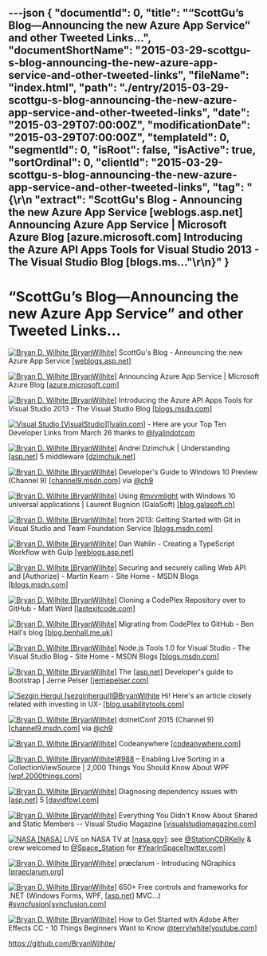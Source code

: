 ---json
{
  "documentId": 0,
  "title": "“ScottGu’s Blog—Announcing the new Azure App Service” and other Tweeted Links…",
  "documentShortName": "2015-03-29-scottgu-s-blog-announcing-the-new-azure-app-service-and-other-tweeted-links",
  "fileName": "index.html",
  "path": "./entry/2015-03-29-scottgu-s-blog-announcing-the-new-azure-app-service-and-other-tweeted-links",
  "date": "2015-03-29T07:00:00Z",
  "modificationDate": "2015-03-29T07:00:00Z",
  "templateId": 0,
  "segmentId": 0,
  "isRoot": false,
  "isActive": true,
  "sortOrdinal": 0,
  "clientId": "2015-03-29-scottgu-s-blog-announcing-the-new-azure-app-service-and-other-tweeted-links",
  "tag": "{\r\n  \"extract\": \"ScottGu's Blog - Announcing the new Azure App Service [weblogs.asp.net]        Announcing Azure App Service | Microsoft Azure Blog [azure.microsoft.com]        Introducing the Azure API Apps Tools for Visual Studio 2013 - The Visual Studio Blog [blogs.ms...\"\r\n}"
}
---

# “ScottGu’s Blog—Announcing the new Azure App Service” and other Tweeted Links…

[<img alt="Bryan D. Wilhite [BryanWilhite]" src="https://songhay.blob.core.windows.net/shared-social-twitter/BryanWilhite.jpeg">](http://songhayblog.azurewebsites.net/ "Bryan D. Wilhite [BryanWilhite]") ScottGu's Blog - Announcing the new Azure App Service [[weblogs.asp.net]](http://weblogs.asp.net/scottgu/announcing-the-new-azure-app-service)

[<img alt="Bryan D. Wilhite [BryanWilhite]" src="https://songhay.blob.core.windows.net/shared-social-twitter/BryanWilhite.jpeg">](http://songhayblog.azurewebsites.net/ "Bryan D. Wilhite [BryanWilhite]") Announcing Azure App Service | Microsoft Azure Blog [[azure.microsoft.com]](http://azure.microsoft.com/blog/2015/03/24/announcing-azure-app-service/)

[<img alt="Bryan D. Wilhite [BryanWilhite]" src="https://songhay.blob.core.windows.net/shared-social-twitter/BryanWilhite.jpeg">](http://songhayblog.azurewebsites.net/ "Bryan D. Wilhite [BryanWilhite]") Introducing the Azure API Apps Tools for Visual Studio 2013 - The Visual Studio Blog [[blogs.msdn.com]](http://blogs.msdn.com/b/visualstudio/archive/2015/03/24/introducing-the-azure-api-apps-tools-for-visual-studio-2013.aspx)

[<img alt="Visual Studio [VisualStudio]" src="https://songhay.blob.core.windows.net/shared-social-twitter/VisualStudio.png">](http://www.visualstudio.com/ "Visual Studio [VisualStudio]")[[lyalin.com]](http://www.lyalin.com/2015/03/26/visual-studio-developer-top-ten-for-march-26th-2015/) - Here are your Top Ten Developer Links from March 26 thanks to [@lyalindotcom](http://twitter.com/lyalindotcom)

[<img alt="Bryan D. Wilhite [BryanWilhite]" src="https://songhay.blob.core.windows.net/shared-social-twitter/BryanWilhite.jpeg">](http://songhayblog.azurewebsites.net/ "Bryan D. Wilhite [BryanWilhite]") Andrei Dzimchuk | Understanding [[asp.net]](http://www.asp.net/) 5 middleware [[dzimchuk.net]](http://dzimchuk.net/post/Understanding-ASPNET-5-middleware)

[<img alt="Bryan D. Wilhite [BryanWilhite]" src="https://songhay.blob.core.windows.net/shared-social-twitter/BryanWilhite.jpeg">](http://songhayblog.azurewebsites.net/ "Bryan D. Wilhite [BryanWilhite]") Developer's Guide to Windows 10 Preview (Channel 9) [[channel9.msdn.com]](https://channel9.msdn.com/Series/Developers-Guide-to-Windows-10-Preview) via [@ch9](http://twitter.com/ch9)

[<img alt="Bryan D. Wilhite [BryanWilhite]" src="https://songhay.blob.core.windows.net/shared-social-twitter/BryanWilhite.jpeg">](http://songhayblog.azurewebsites.net/ "Bryan D. Wilhite [BryanWilhite]") Using [#mvvmlight](http://search.twitter.com/search?q=%23mvvmlight) with Windows 10 universal applications | Laurent Bugnion (GalaSoft) [[blog.galasoft.ch]](http://blog.galasoft.ch/posts/2015/03/using-mvvmlight-with-windows-10-universal-applications/)

[<img alt="Bryan D. Wilhite [BryanWilhite]" src="https://songhay.blob.core.windows.net/shared-social-twitter/BryanWilhite.jpeg">](http://songhayblog.azurewebsites.net/ "Bryan D. Wilhite [BryanWilhite]") from 2013: Getting Started with Git in Visual Studio and Team Foundation Service [[blogs.msdn.com]](http://blogs.msdn.com/b/visualstudioalm/archive/2013/01/30/getting-started-with-git-in-visual-studio-and-team-foundation-service.aspx)

[<img alt="Bryan D. Wilhite [BryanWilhite]" src="https://songhay.blob.core.windows.net/shared-social-twitter/BryanWilhite.jpeg">](http://songhayblog.azurewebsites.net/ "Bryan D. Wilhite [BryanWilhite]") Dan Wahlin - Creating a TypeScript Workflow with Gulp [[weblogs.asp.net]](http://weblogs.asp.net/dwahlin/creating-a-typescript-workflow-with-gulp)

[<img alt="Bryan D. Wilhite [BryanWilhite]" src="https://songhay.blob.core.windows.net/shared-social-twitter/BryanWilhite.jpeg">](http://songhayblog.azurewebsites.net/ "Bryan D. Wilhite [BryanWilhite]") Securing and securely calling Web API and [Authorize] - Martin Kearn - Site Home - MSDN Blogs [[blogs.msdn.com]](http://blogs.msdn.com/b/martinkearn/archive/2015/03/25/securing-and-working-securely-with-web-api.aspx)

[<img alt="Bryan D. Wilhite [BryanWilhite]" src="https://songhay.blob.core.windows.net/shared-social-twitter/BryanWilhite.jpeg">](http://songhayblog.azurewebsites.net/ "Bryan D. Wilhite [BryanWilhite]") Cloning a CodePlex Repository over to GitHub - Matt Ward [[lastexitcode.com]](http://lastexitcode.com/blog/2012/09/26/CloneCodePlexRepositoryToGitHub/)

[<img alt="Bryan D. Wilhite [BryanWilhite]" src="https://songhay.blob.core.windows.net/shared-social-twitter/BryanWilhite.jpeg">](http://songhayblog.azurewebsites.net/ "Bryan D. Wilhite [BryanWilhite]") Migrating from CodePlex to GitHub - Ben Hall's blog [[blog.benhall.me.uk]](http://blog.benhall.me.uk/2009/12/migrating-from-codeplex-to-github/)

[<img alt="Bryan D. Wilhite [BryanWilhite]" src="https://songhay.blob.core.windows.net/shared-social-twitter/BryanWilhite.jpeg">](http://songhayblog.azurewebsites.net/ "Bryan D. Wilhite [BryanWilhite]") Node.js Tools 1.0 for Visual Studio - The Visual Studio Blog - Site Home - MSDN Blogs [[blogs.msdn.com]](http://blogs.msdn.com/b/visualstudio/archive/2015/03/25/node-js-tools-1-0-for-visual-studio.aspx)

[<img alt="Bryan D. Wilhite [BryanWilhite]" src="https://songhay.blob.core.windows.net/shared-social-twitter/BryanWilhite.jpeg">](http://songhayblog.azurewebsites.net/ "Bryan D. Wilhite [BryanWilhite]") The [[asp.net]](http://www.asp.net/) Developer's guide to Bootstrap | Jerrie Pelser [[jerriepelser.com]](http://www.jerriepelser.com/blog/aspnet-developers-index-to-bootstrap)

[<img alt="Sezgin Hergul [sezginhergul]" src="https://songhay.blob.core.windows.net/shared-social-twitter/sezginhergul.jpeg">](http://usabilitytools.com/ "Sezgin Hergul [sezginhergul]")[@BryanWilhite](http://twitter.com/BryanWilhite) Hi! Here's an article closely related with investing in UX- [[blog.usabilitytools.com]](http://blog.usabilitytools.com/4-reasons-ux-research/)

[<img alt="Bryan D. Wilhite [BryanWilhite]" src="https://songhay.blob.core.windows.net/shared-social-twitter/BryanWilhite.jpeg">](http://songhayblog.azurewebsites.net/ "Bryan D. Wilhite [BryanWilhite]") dotnetConf 2015 (Channel 9) [[channel9.msdn.com]](http://channel9.msdn.com/Events/dotnetConf/2015) via [@ch9](http://twitter.com/ch9)

[<img alt="Bryan D. Wilhite [BryanWilhite]" src="https://songhay.blob.core.windows.net/shared-social-twitter/BryanWilhite.jpeg">](http://songhayblog.azurewebsites.net/ "Bryan D. Wilhite [BryanWilhite]") Codeanywhere [[codeanywhere.com]](https://codeanywhere.com/)

[<img alt="Bryan D. Wilhite [BryanWilhite]" src="https://songhay.blob.core.windows.net/shared-social-twitter/BryanWilhite.jpeg">](http://songhayblog.azurewebsites.net/ "Bryan D. Wilhite [BryanWilhite]")[#988](http://search.twitter.com/search?q=%23988) – Enabling Live Sorting in a CollectionViewSource | 2,000 Things You Should Know About WPF [[wpf.2000things.com]](http://wpf.2000things.com/2014/01/16/988-enabling-live-sorting-in-a-collectionviewsource/)

[<img alt="Bryan D. Wilhite [BryanWilhite]" src="https://songhay.blob.core.windows.net/shared-social-twitter/BryanWilhite.jpeg">](http://songhayblog.azurewebsites.net/ "Bryan D. Wilhite [BryanWilhite]") Diagnosing dependency issues with [[asp.net]](http://www.asp.net/) 5 [[davidfowl.com]](http://davidfowl.com/diagnosing-dependency-issues-with-asp-net-5/)

[<img alt="Bryan D. Wilhite [BryanWilhite]" src="https://songhay.blob.core.windows.net/shared-social-twitter/BryanWilhite.jpeg">](http://songhayblog.azurewebsites.net/ "Bryan D. Wilhite [BryanWilhite]") Everything You Didn't Know About Shared and Static Members -- Visual Studio Magazine [[visualstudiomagazine.com]](https://visualstudiomagazine.com/articles/2015/03/01/shared-and-static-members.aspx)

[<img alt="NASA [NASA]" src="https://songhay.blob.core.windows.net/shared-social-twitter/NASA.jpg">](http://www.nasa.gov/ "NASA [NASA]") LIVE on NASA TV at [[nasa.gov]](http://www.nasa.gov/multimedia/nasatv/index.html): see [@StationCDRKelly](http://twitter.com/StationCDRKelly) & crew welcomed to [@Space_Station](http://twitter.com/Space_Station) for [#YearInSpace](http://search.twitter.com/search?q=%23YearInSpace)[[twitter.com]](https://twitter.com/NASA/status/581649120739397632/photo/1)

[<img alt="Bryan D. Wilhite [BryanWilhite]" src="https://songhay.blob.core.windows.net/shared-social-twitter/BryanWilhite.jpeg">](http://songhayblog.azurewebsites.net/ "Bryan D. Wilhite [BryanWilhite]") præclarum - Introducing NGraphics [[praeclarum.org]](http://praeclarum.org/post/113814379658/introducing-ngraphics)

[<img alt="Bryan D. Wilhite [BryanWilhite]" src="https://songhay.blob.core.windows.net/shared-social-twitter/BryanWilhite.jpeg">](http://songhayblog.azurewebsites.net/ "Bryan D. Wilhite [BryanWilhite]") 650+ Free controls and frameworks for .NET (Windows Forms, WPF, [[asp.net]](http://www.asp.net/) MVC...) [#syncfusion](http://search.twitter.com/search?q=%23syncfusion)[[syncfusion.com]](http://www.syncfusion.com/products/communitylicense)

[<img alt="Bryan D. Wilhite [BryanWilhite]" src="https://songhay.blob.core.windows.net/shared-social-twitter/BryanWilhite.jpeg">](http://songhayblog.azurewebsites.net/ "Bryan D. Wilhite [BryanWilhite]") How to Get Started with Adobe After Effects CC - 10 Things Beginners Want to Know [@terrylwhite](http://twitter.com/terrylwhite)[[youtube.com]](https://www.youtube.com/watch?v=8LtY7qWWyAY&feature=youtube_gdata_player)

<https://github.com/BryanWilhite/>
